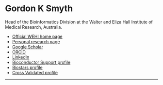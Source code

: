 # Gordon K Smyth

Head of the Bioinformatics Division at the Walter and Eliza Hall Institute of Medical Research, Australia.

* [Official WEHI home page](https://www.wehi.edu.au/people/gordon-smyth)
* [Personal research page](https://gksmyth.github.io)
* [Google Scholar](https://scholar.google.com.au/citations?user=k1z6axEAAAAJ&hl=en)
* [ORCID](https://orcid.org/0000-0001-9221-2892)
* [LinkedIn](https://au.linkedin.com/in/gordonsmyth)
* [Bioconductor Support profile](https://support.bioconductor.org/u/179)
* [Biostars profile](https://www.biostars.org/u/13578/)
* [Cross Validated profile](https://stats.stackexchange.com/users/129321/gordon-smyth)

<hr size="2">
